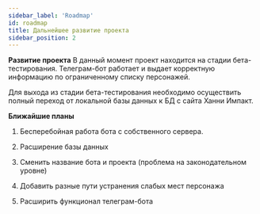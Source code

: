 ```yaml
---
sidebar_label: 'Roadmap'
id: roadmap
title: Дальнейшее развитие проекта
sidebar_position: 2
---
```


**Развитие проекта**
В данный момент проект находится на стадии бета-тестирования. Телеграм-бот работает и выдает корректную информацию по ограниченному списку персонажей. 

Для выхода из стадии бета-тестирования необходимо осуществить полный переход от локальной базы данных к БД с сайта Ханни Импакт. 

**Ближайшие планы**
1. Бесперебойная работа бота с собственного сервера.

2. Расширение базы данных

3. Сменить название бота и проекта (проблема на законодательном уровне)

4. Добавить разные пути устранения слабых мест персонажа

5. Расширить функционал телеграм-бота